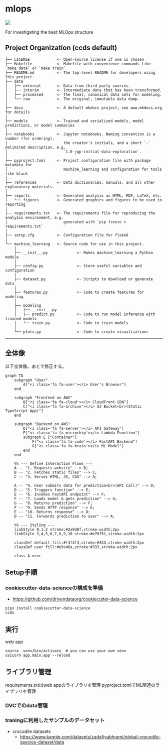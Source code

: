 # mlops

<a target="_blank" href="https://cookiecutter-data-science.drivendata.org/">
    <img src="https://img.shields.io/badge/CCDS-Project%20template-328F97?logo=cookiecutter" />
</a>

For investigating the best MLOps structure

## Project Organization (ccds default)

```
├── LICENSE            <- Open-source license if one is chosen
├── Makefile           <- Makefile with convenience commands like `make data` or `make train`
├── README.md          <- The top-level README for developers using this project.
├── data
│   ├── external       <- Data from third party sources.
│   ├── interim        <- Intermediate data that has been transformed.
│   ├── processed      <- The final, canonical data sets for modeling.
│   └── raw            <- The original, immutable data dump.
│
├── docs               <- A default mkdocs project; see www.mkdocs.org for details
│
├── models             <- Trained and serialized models, model predictions, or model summaries
│
├── notebooks          <- Jupyter notebooks. Naming convention is a number (for ordering),
│                         the creator's initials, and a short `-` delimited description, e.g.
│                         `1.0-jqp-initial-data-exploration`.
│
├── pyproject.toml     <- Project configuration file with package metadata for 
│                         machine_learning and configuration for tools like black
│
├── references         <- Data dictionaries, manuals, and all other explanatory materials.
│
├── reports            <- Generated analysis as HTML, PDF, LaTeX, etc.
│   └── figures        <- Generated graphics and figures to be used in reporting
│
├── requirements.txt   <- The requirements file for reproducing the analysis environment, e.g.
│                         generated with `pip freeze > requirements.txt`
│
├── setup.cfg          <- Configuration file for flake8
│
└── machine_learning   <- Source code for use in this project.
    │
    ├── __init__.py             <- Makes machine_learning a Python module
    │
    ├── config.py               <- Store useful variables and configuration
    │
    ├── dataset.py              <- Scripts to download or generate data
    │
    ├── features.py             <- Code to create features for modeling
    │
    ├── modeling                
    │   ├── __init__.py 
    │   ├── predict.py          <- Code to run model inference with trained models          
    │   └── train.py            <- Code to train models
    │
    └── plots.py                <- Code to create visualizations
```

--------

## 全体像

以下全体像。あとで修正する。

```mermaid
graph TD
    subgraph "User"
        A["<i class='fa fa-user'></i> User's Browser"]
    end

    subgraph "Frontend on AWS"
        B["<i class='fa fa-cloud'></i> CloudFront CDN"]
        C["<i class='fa fa-archive'></i> S3 Bucket<br>(Static TypeScript App)"]
    end

    subgraph "Backend on AWS"
        D["<i class='fa fa-server'></i> API Gateway"]
        E["<i class='fa fa-microchip'></i> Lambda Function"]
        subgraph E ["Container"]
            F["<i class='fa fa-code'></i> FastAPI Backend"]
            G["<i class='fa fa-brain'></i> ML Model"]
        end
    end

    %% --- Define Interaction Flows ---
    A -- "1. Requests website" --> B;
    B -- "2. Fetches static files" --> C;
    C -- "3. Serves HTML, JS, CSS" --> A;
    
    A -- "4. User submits data for prediction<br>(API Call)" --> D;
    D -- "5. Triggers function" --> E;
    E -- "6. Invokes FastAPI endpoint" --> F;
    F -- "7. Loads model & gets prediction" --> G;
    G -- "8. Returns prediction" --> F;
    F -- "9. Sends HTTP response" --> E;
    E -- "10. Returns response" --> D;
    D -- "11. Forwards prediction to user" --> A;

    %% --- Styling ---
    linkStyle 0,1,2 stroke:#2a9d8f,stroke-width:2px
    linkStyle 3,4,5,6,7,8,9,10 stroke:#e76f51,stroke-width:2px

    classDef default fill:#f4f4f4,stroke:#333,stroke-width:2px
    classDef user fill:#e9c46a,stroke:#333,stroke-width:2px

    class A user
```

## Setup手順
### cookiecutter-data-scienceの構成を準備
* https://github.com/drivendataorg/cookiecutter-data-science
```
pipx install cookiecutter-data-science
ccds
```

## 実行
web app
```
source .venv/bin/activate  # you can use your own venv
uvicorn app.main:app --reload
```

## ライブラリ管理
requirements.txtはweb appのライブラリを管理
pyproject.tomlでML関連のライブラリを管理

### DVCでのdata管理

### traningに利用したサンプルのデータセット
* crocodile datasets
  * https://www.kaggle.com/datasets/zadafiyabhrami/global-crocodile-species-dataset/data